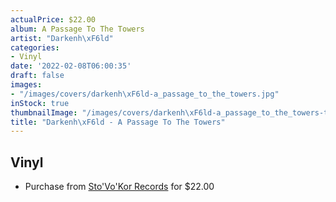 ```yaml
---
actualPrice: $22.00
album: A Passage To The Towers
artist: "Darkenh\xF6ld"
categories:
- Vinyl
date: '2022-02-08T06:00:35'
draft: false
images:
- "/images/covers/darkenh\xF6ld-a_passage_to_the_towers.jpg"
inStock: true
thumbnailImage: "/images/covers/darkenh\xF6ld-a_passage_to_the_towers-thumb.jpg"
title: "Darkenh\xF6ld - A Passage To The Towers"
---
```


## Vinyl
* Purchase from [Sto'Vo'Kor Records](https://stovokor-records.com/products/darkenhold-a-passage-to-the-towers) for $22.00
